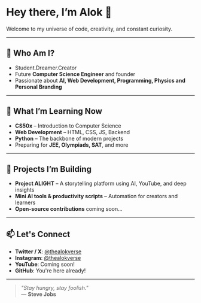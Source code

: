 # Hey there, I’m Alok 🚀

Welcome to my universe of code, creativity, and constant curiosity.

---

## 🚀 Who Am I?

- Student.Dreamer.Creator
- Future **Computer Science Engineer** and founder
- Passionate about **AI, Web Development, Programming, Physics and Personal Branding**  

---

## 🧠 What I’m Learning Now

- **CS50x** – Introduction to Computer Science  
- **Web Development** – HTML, CSS, JS, Backend 
- **Python** – The backbone of modern projects  
- Preparing for **JEE, Olympiads, SAT**, and more  

---

## 🔨 Projects I’m Building

- **Project ALIGHT** – A storytelling platform using AI, YouTube, and deep insights  
- **Mini AI tools & productivity scripts** – Automation for creators and learners  
- **Open-source contributions** coming soon...

---

## 📫 Let's Connect

- **Twitter / X**: [@thealokverse](https://x.com/thealokverse)  
- **Instagram**: [@thealokverse](https://instagram.com/thealokverse)  
- **YouTube**: Coming soon!
- **GitHub**: You're here already!

---

> *"Stay hungry, stay foolish."*  
> — **Steve Jobs**



<!---
thealokverse/thealokverse is a ✨ special ✨ repository because its `README.md` (this file) appears on your GitHub profile.
You can click the Preview link to take a look at your changes.
--->
